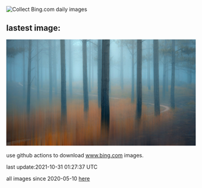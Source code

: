 ![Collect Bing.com daily images](https://github.com/counter2015/bing-daily-images/workflows/Collect%20Bing.com%20daily%20images/badge.svg)
## lastest image:
![](images/MistyForest.jpg)

use github actions to download www.bing.com images.

last update:2021-10-31 01:27:37 UTC

all images since 2020-05-10 [here](https://github.com/counter2015/bing-daily-images/tree/master/images) 
